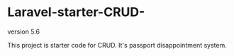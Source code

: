 # Laravel-starter-CRUD-
version 5.6

This project is starter code for CRUD.
It's passport disappointment system.

